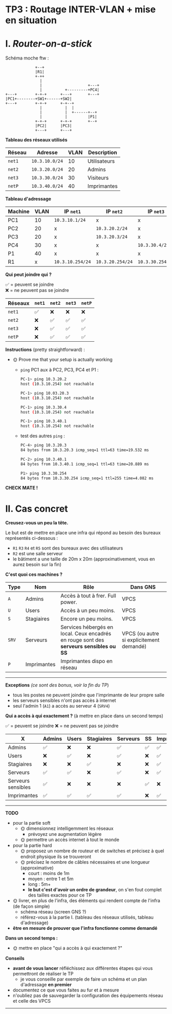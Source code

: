 # TP3 : Routage INTER-VLAN + mise en situation

# I. *Router-on-a-stick*

Schéma moche ftw :

```
             +--+
             |R1|
             +-++
               |
               |                    +---+
               |          +---------+PC4|
+---+        +-+-+      +---+       +---+
|PC1+--------+SW1+------+SW2|
+---+        +-+-+      +-+--+
               |          |  |
               |          |  +------+--+
               |          |         |P1|
             +-+-+      +-+-+       +--+
             |PC2|      |PC3|
             +---+      +---+
```

**Tableau des réseaux utilisés**

Réseau | Adresse | VLAN | Description
--- | --- | --- | ---
`net1` | `10.3.10.0/24` | 10 | Utilisateurs
`net2` | `10.3.20.0/24` | 20 | Admins
`net3` | `10.3.30.0/24` | 30 | Visiteurs
`netP` | `10.3.40.0/24` | 40 | Imprimantes

**Tableau d'adressage**

Machine | VLAN | IP `net1` | IP `net2` | IP `net3` |  IP `netP`
--- | --- | --- | --- | --- | ---
PC1 | 10 | `10.3.10.1/24` | x | x | x
PC2 | 20 | x | `10.3.20.2/24` | x | x | x
PC3 | 20 | x | `10.3.20.3/24` | x | x | x
PC4 | 30 | x | x |  `10.3.30.4/24` | x | x
P1 | 40 | x | x | x | `10.3.40.1/24` 
R1 | x |  `10.3.10.254/24` | `10.3.20.254/24` | `10.3.30.254/24` | `10.3.40.254/24` 

**Qui peut joindre qui ?**

✅ = peuvent se joindre  
❌ = ne peuvent pas se joindre

Réseaux | `net1` |  `net2` |  `net3` |  `netP`
--- | --- | --- | --- | ---
 `net1` | ✅ | ❌ | ❌ | ❌
 `net2` | ❌ | ✅ | ✅ | ✅
 `net3` | ❌ | ✅ | ✅ | ✅
 `netP` | ❌ | ✅ | ✅ | ✅

**Instructions** (pretty straightforward) :
* 🌞 Prove me that your setup is actually working

  * `ping` PC1 aux à PC2, PC3, PC4 et P1 :
    ```bash
    PC-1> ping 10.3.20.2
    host (10.3.10.254) not reachable

    PC-1> ping 10.03.20.3
    host (10.3.10.254) not reachable

    PC-1> ping 10.3.30.4
    host (10.3.10.254) not reachable

    PC-1> ping 10.3.40.1
    host (10.3.10.254) not reachable
    ```
  * test des autres `ping` :

    ```bash
    PC-4> ping 10.3.20.3
    84 bytes from 10.3.20.3 icmp_seq=1 ttl=63 time=19.532 ms

    PC-2> ping 10.3.40.1
    84 bytes from 10.3.40.1 icmp_seq=1 ttl=63 time=20.889 ms

    P1> ping 10.3.30.254
    84 bytes from 10.3.30.254 icmp_seq=1 ttl=255 time=4.082 ms
    ```

**CHECK MATE !**

# II. Cas concret

**Creusez-vous un peu la tête.**  

Le but est de mettre en place une infra qui répond au besoin des bureaux représentés ci-dessous :

* `R1` `R3` `R4` et `R5` sont des bureaux avec des utilisateurs
* `R2` est une salle serveur 
* le bâtiment a une taille de 20m x 20m (approximativement, vous en aurez besoin sur la fin)

**C'est quoi ces machines ?**

Type | Nom | Rôle | Dans GNS 
--- | --- | --- | ---
`A` | Admins | Accès à tout à frer. Full power. | VPCS
`U` | Users | Accès à un peu moins. | VPCS
`S` | Stagiaires | Encore un peu moins. | VPCS
`SRV` | Serveurs | Services hébergés en local. Ceux encadrés en rouge sont des **serveurs sensibles ou SS** | VPCS (ou autre si explicitement demandé)
`P` | Imprimantes | Imprimantes dispo en réseau

---

**Exceptions** *(ce sont des bonus, voir la fin du TP*)
* tous les postes ne peuvent joindre que l'imprimante de leur propre salle
* les serveurs sensibles n'ont pas accès à internet
* seul l'admin 1 (`A1`) a accès au serveur 4 (`SRV4`)

**Qui a accès à qui exactement ?** (à mettre en place dans un second temps)  

✅ = peuvent se joindre
❌ = ne peuvent pas se joindre

X | Admins | Users | Stagiaires | Serveurs | SS | Imprimantes
--- | --- | --- | --- | --- | --- | --- | 
Admins | ✅ | ❌ | ❌ | ✅ | ✅ | ✅ |
Users | ❌ | ✅ | ❌ | ✅ | ❌ | ✅ |
Stagiaires | ❌ | ❌ | ✅ | ❌ | ❌ | ✅ |
Serveurs | ✅ | ✅ | ❌ | ✅ | ❌ | ✅ |
Serveurs sensibles | ✅ | ❌ | ❌ | ❌ | ✅ | ❌ |
Imprimantes | ✅ | ✅ | ✅ | ✅ | ❌ | ✅ |

---

**TODO**
* pour la partie soft
  * 🌞 dimensionnez intelligemment les réseaux
    * prévoyez une augmentation légère
  * 🌞 permettre un accès internet à tout le monde
* pour la partie hard
  * 🌞 proposez un nombre de routeur et de switches et précisez à quel endroit physique ils se trouveront
  * 🌞 précisez le nombre de câbles nécessaires et une longueur (approximative)
    * court : moins de 1m
    * moyen : entre 1 et 5m
    * long : 5m+
    * **le but c'est d'avoir un ordre de grandeur**, on s'en fout complet des tailles exactes pour ce TP
* 🌞 livrer, en plus de l'infra, des éléments qui rendent compte de l'infra (de façon simple)
  * schéma réseau (screen GNS ?)
  * référez-vous à la partie I. (tableau des réseaux utilisés, tableau d'adressage)
* **être en mesure de prouver que l'infra fonctionne comme demandé**

**Dans un second temps :**
* 🌞 mettre en place "qui a accès à qui exactement ?"

**Conseils**
* **avant de vous lancer** réfléchissez aux différentes étapes qui vous permettront de réaliser le TP
  * je vous conseille par exemple de faire un schéma et un plan d'adressage **en premier**
* documentez ce que vous faites au fur et à mesure
* n'oubliez pas de sauvegarder la configuration des équipements réseau et celle des VPCS

---